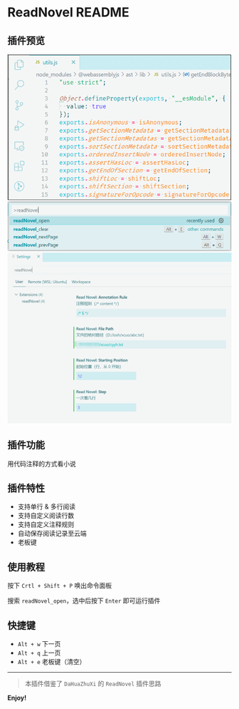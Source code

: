 # ReadNovel README

## 插件预览

![使用预览](./lib/使用预览.gif)
![命令预览](./lib/命令预览.png)
![设置预览](./lib/设置预览.png)

## 插件功能
用代码注释的方式看小说
## 插件特性

-   支持单行 & 多行阅读
-   支持自定义阅读行数
-   支持自定义注释规则
-   自动保存阅读记录至云端
-   老板键

## 使用教程

按下 `Crtl + Shift + P` 唤出命令面板

搜索 `readNovel_open`，选中后按下 `Enter` 即可运行插件

## 快捷键

-   `Alt + w` 下一页
-   `Alt + q` 上一页
-   `Alt + e` 老板键（清空）

---

> 本插件借鉴了 `DaHuaZhuXi` 的 `ReadNovel` 插件思路

**Enjoy!**
